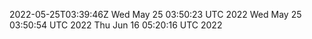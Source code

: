 2022-05-25T03:39:46Z
Wed May 25 03:50:23 UTC 2022
Wed May 25 03:50:54 UTC 2022
Thu Jun 16 05:20:16 UTC 2022
